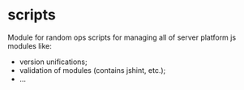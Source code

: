 # scripts

Module for random ops scripts for managing all of server platform js modules like:
 - version unifications;
 - validation of modules (contains jshint, etc.);
 - ...